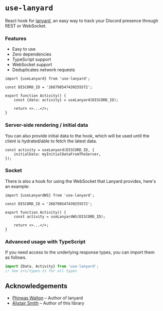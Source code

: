 # `use-lanyard`

React hook for [lanyard](https://github.com/Phineas/lanyard), an easy way to track your Discord presence through REST or WebSocket.

### Features

- Easy to use
- Zero dependencies
- TypeScript support
- WebSocket support
- Deduplicates network requests

```tsx
import {useLanyard} from 'use-lanyard';

const DISCORD_ID = '268798547439255572';

export function Activity() {
	const {data: activity} = useLanyard(DISCORD_ID);

	return <>...</>;
}
```

### Server-side rendering / initial data

You can also provide initial data to the hook, which will be used until the client is hydrated/able to fetch the latest data.

```tsx
const activity = useLanyard(DISCORD_ID, {
	initialData: myInitialDataFromTheServer,
});
```

### Socket

There is also a hook for using the WebSocket that Lanyard provides, here's an example:

```tsx
import {useLanyardWS} from 'use-lanyard';

const DISCORD_ID = '268798547439255572';

export function Activity() {
	const activity = useLanyardWS(DISCORD_ID);

	return <>...</>;
}
```

### Advanced usage with TypeScript

If you need access to the underlying response types, you can import them as follows.

```ts
import {Data, Activity} from 'use-lanyard';
// See src/types.ts for all types
```

## Acknowledgements

- [Phineas Walton](https://github.com/Phineas/) – Author of lanyard
- [Alistair Smith](https://github.com/alii/) – Author of this library
